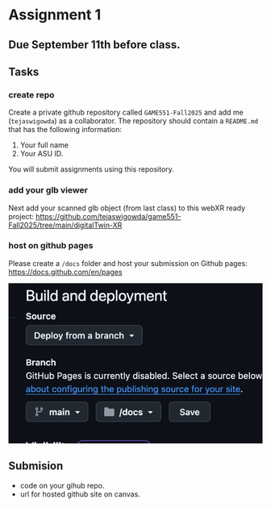 # Assignment 1

## Due September 11th before class. 

## Tasks

### create repo
Create a private github repository called `GAME551-Fall2025` and add me
(`tejaswigowda`) as
a collaborator. The repository should contain a `README.md` that has the
following information:

1. Your full name
2. Your ASU ID.

You will submit assignments using this repository. 

### add your glb viewer

Next add your scanned glb object (from last class) to this webXR ready project: https://github.com/tejaswigowda/game551-Fall2025/tree/main/digitalTwin-XR

### host on github pages

Please create a `/docs` folder and host your submission on Github pages: https://docs.github.com/en/pages

<img src="pages.png">

## Submision

- code on your gihub repo.
- url for hosted github site on canvas.



